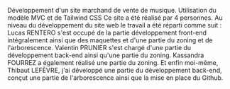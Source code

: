 Développement d'un site marchand de vente de musique. Utilisation du modèle MVC et de Tailwind CSS  Ce site a été réalisé par 4 personnes. Au niveau du développement du site web le travail a été réparti comme suit :  Lucas RENTERO s'est occupé de la partie développement front-end intégralement ainsi que des maquettes et d'une partie du zoning et de l'arborescence.  Valentin PRUNIER s'est chargé d'une partie du développement back-end ainsi qu'une partie du zoning.  Kassandra FOURREZ a également réalisé une partie du zoning.  Et enfin moi-même, Thibaut LEFÈVRE, j'ai développé une partie du développement back-end, conçut une partie de l'arborescence ainsi que la mise en place du Github.
